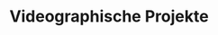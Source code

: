 ---
layout: category
title: Videographische Projekte
permalink: '/posts/videographische-projekte'
---